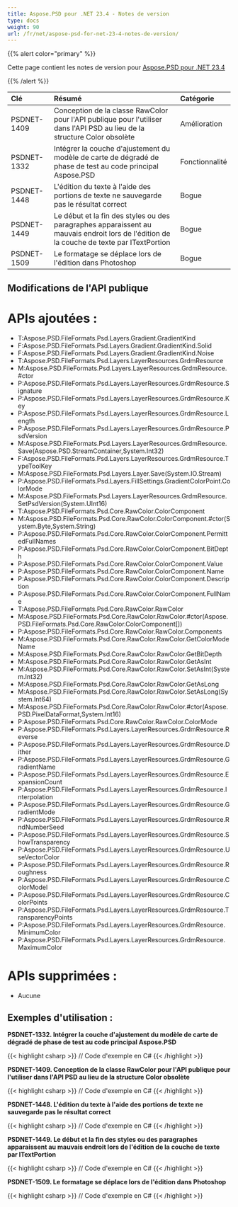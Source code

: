 ```yaml
---
title: Aspose.PSD pour .NET 23.4 - Notes de version
type: docs
weight: 90
url: /fr/net/aspose-psd-for-net-23-4-notes-de-version/
---
```


{{% alert color="primary" %}}

Cette page contient les notes de version pour [Aspose.PSD pour .NET 23.4](https://www.nuget.org/packages/Aspose.PSD/)

{{% /alert %}}

|**Clé**|**Résumé**|**Catégorie**|
| :- | :- | :- |
|PSDNET-1409|Conception de la classe RawColor pour l'API publique pour l'utiliser dans l'API PSD au lieu de la structure Color obsolète|Amélioration|
|PSDNET-1332|Intégrer la couche d'ajustement du modèle de carte de dégradé de phase de test au code principal Aspose.PSD|Fonctionnalité|
|PSDNET-1448|L'édition du texte à l'aide des portions de texte ne sauvegarde pas le résultat correct|Bogue|
|PSDNET-1449|Le début et la fin des styles ou des paragraphes apparaissent au mauvais endroit lors de l'édition de la couche de texte par ITextPortion|Bogue|
|PSDNET-1509|Le formatage se déplace lors de l'édition dans Photoshop|Bogue|

## **Modifications de l'API publique**
# **APIs ajoutées :**
- T:Aspose.PSD.FileFormats.Psd.Layers.Gradient.GradientKind
- F:Aspose.PSD.FileFormats.Psd.Layers.Gradient.GradientKind.Solid
- F:Aspose.PSD.FileFormats.Psd.Layers.Gradient.GradientKind.Noise
- T:Aspose.PSD.FileFormats.Psd.Layers.LayerResources.GrdmResource
- M:Aspose.PSD.FileFormats.Psd.Layers.LayerResources.GrdmResource.#ctor
- P:Aspose.PSD.FileFormats.Psd.Layers.LayerResources.GrdmResource.Signature
- P:Aspose.PSD.FileFormats.Psd.Layers.LayerResources.GrdmResource.Key
- P:Aspose.PSD.FileFormats.Psd.Layers.LayerResources.GrdmResource.Length
- P:Aspose.PSD.FileFormats.Psd.Layers.LayerResources.GrdmResource.PsdVersion
- M:Aspose.PSD.FileFormats.Psd.Layers.LayerResources.GrdmResource.Save(Aspose.PSD.StreamContainer,System.Int32)
- F:Aspose.PSD.FileFormats.Psd.Layers.LayerResources.GrdmResource.TypeToolKey
- M:Aspose.PSD.FileFormats.Psd.Layers.Layer.Save(System.IO.Stream)
- P:Aspose.PSD.FileFormats.Psd.Layers.FillSettings.GradientColorPoint.ColorMode
- M:Aspose.PSD.FileFormats.Psd.Layers.LayerResources.GrdmResource.SetPsdVersion(System.UInt16)
- T:Aspose.PSD.FileFormats.Psd.Core.RawColor.ColorComponent
- M:Aspose.PSD.FileFormats.Psd.Core.RawColor.ColorComponent.#ctor(System.Byte,System.String)
- P:Aspose.PSD.FileFormats.Psd.Core.RawColor.ColorComponent.PermittedFullNames
- P:Aspose.PSD.FileFormats.Psd.Core.RawColor.ColorComponent.BitDepth
- P:Aspose.PSD.FileFormats.Psd.Core.RawColor.ColorComponent.Value
- P:Aspose.PSD.FileFormats.Psd.Core.RawColor.ColorComponent.Name
- P:Aspose.PSD.FileFormats.Psd.Core.RawColor.ColorComponent.Description
- P:Aspose.PSD.FileFormats.Psd.Core.RawColor.ColorComponent.FullName
- T:Aspose.PSD.FileFormats.Psd.Core.RawColor.RawColor
- M:Aspose.PSD.FileFormats.Psd.Core.RawColor.RawColor.#ctor(Aspose.PSD.FileFormats.Psd.Core.RawColor.ColorComponent[])
- P:Aspose.PSD.FileFormats.Psd.Core.RawColor.RawColor.Components
- M:Aspose.PSD.FileFormats.Psd.Core.RawColor.RawColor.GetColorModeName
- M:Aspose.PSD.FileFormats.Psd.Core.RawColor.RawColor.GetBitDepth
- M:Aspose.PSD.FileFormats.Psd.Core.RawColor.RawColor.GetAsInt
- M:Aspose.PSD.FileFormats.Psd.Core.RawColor.RawColor.SetAsInt(System.Int32)
- M:Aspose.PSD.FileFormats.Psd.Core.RawColor.RawColor.GetAsLong
- M:Aspose.PSD.FileFormats.Psd.Core.RawColor.RawColor.SetAsLong(System.Int64)
- M:Aspose.PSD.FileFormats.Psd.Core.RawColor.RawColor.#ctor(Aspose.PSD.PixelDataFormat,System.Int16)
- P:Aspose.PSD.FileFormats.Psd.Core.RawColor.RawColor.ColorMode
- P:Aspose.PSD.FileFormats.Psd.Layers.LayerResources.GrdmResource.Reverse
- P:Aspose.PSD.FileFormats.Psd.Layers.LayerResources.GrdmResource.Dither
- P:Aspose.PSD.FileFormats.Psd.Layers.LayerResources.GrdmResource.GradientName
- P:Aspose.PSD.FileFormats.Psd.Layers.LayerResources.GrdmResource.ExpansionCount
- P:Aspose.PSD.FileFormats.Psd.Layers.LayerResources.GrdmResource.Interpolation
- P:Aspose.PSD.FileFormats.Psd.Layers.LayerResources.GrdmResource.GradientMode
- P:Aspose.PSD.FileFormats.Psd.Layers.LayerResources.GrdmResource.RndNumberSeed
- P:Aspose.PSD.FileFormats.Psd.Layers.LayerResources.GrdmResource.ShowTransparency
- P:Aspose.PSD.FileFormats.Psd.Layers.LayerResources.GrdmResource.UseVectorColor
- P:Aspose.PSD.FileFormats.Psd.Layers.LayerResources.GrdmResource.Roughness
- P:Aspose.PSD.FileFormats.Psd.Layers.LayerResources.GrdmResource.ColorModel
- P:Aspose.PSD.FileFormats.Psd.Layers.LayerResources.GrdmResource.ColorPoints
- P:Aspose.PSD.FileFormats.Psd.Layers.LayerResources.GrdmResource.TransparencyPoints
- P:Aspose.PSD.FileFormats.Psd.Layers.LayerResources.GrdmResource.MinimumColor
- P:Aspose.PSD.FileFormats.Psd.Layers.LayerResources.GrdmResource.MaximumColor

# **APIs supprimées :**
- Aucune

## **Exemples d'utilisation :**

**PSDNET-1332. Intégrer la couche d'ajustement du modèle de carte de dégradé de phase de test au code principal Aspose.PSD**

{{< highlight csharp >}}
// Code d'exemple en C#
{{< /highlight >}}

**PSDNET-1409. Conception de la classe RawColor pour l'API publique pour l'utiliser dans l'API PSD au lieu de la structure Color obsolète**

{{< highlight csharp >}}
// Code d'exemple en C#
{{< /highlight >}}

**PSDNET-1448. L'édition du texte à l'aide des portions de texte ne sauvegarde pas le résultat correct**

{{< highlight csharp >}}
// Code d'exemple en C#
{{< /highlight >}}

**PSDNET-1449. Le début et la fin des styles ou des paragraphes apparaissent au mauvais endroit lors de l'édition de la couche de texte par ITextPortion**

{{< highlight csharp >}}
// Code d'exemple en C#
{{< /highlight >}}

**PSDNET-1509. Le formatage se déplace lors de l'édition dans Photoshop**

{{< highlight csharp >}}
// Code d'exemple en C#
{{< /highlight >}}